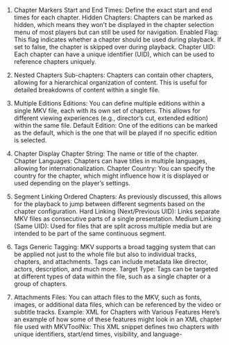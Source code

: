 1. Chapter Markers
Start and End Times: Define the exact start and end times for each chapter.
Hidden Chapters: Chapters can be marked as hidden, which means they won't be displayed in the chapter selection menu of most players but can still be used for navigation.
Enabled Flag: This flag indicates whether a chapter should be used during playback. If set to false, the chapter is skipped over during playback.
Chapter UID: Each chapter can have a unique identifier (UID), which can be used to reference chapters uniquely.

2. Nested Chapters
Sub-chapters: Chapters can contain other chapters, allowing for a hierarchical organization of content. This is useful for detailed breakdowns of content within a single file.

3. Multiple Editions
Editions: You can define multiple editions within a single MKV file, each with its own set of chapters. This allows for different viewing experiences (e.g., director’s cut, extended edition) within the same file.
Default Edition: One of the editions can be marked as the default, which is the one that will be played if no specific edition is selected.

4. Chapter Display
Chapter String: The name or title of the chapter.
Chapter Languages: Chapters can have titles in multiple languages, allowing for internationalization.
Chapter Country: You can specify the country for the chapter, which might influence how it is displayed or used depending on the player’s settings.

5. Segment Linking
Ordered Chapters: As previously discussed, this allows for the playback to jump between different segments based on the chapter configuration.
Hard Linking (Next/Previous UID): Links separate MKV files as consecutive parts of a single presentation.
Medium Linking (Same UID): Used for files that are split across multiple media but are intended to be part of the same continuous segment.

6. Tags
Generic Tagging: MKV supports a broad tagging system that can be applied not just to the whole file but also to individual tracks, chapters, and attachments. Tags can include metadata like director, actors, description, and much more.
Target Type: Tags can be targeted at different types of data within the file, such as a single chapter or a group of chapters.

7. Attachments
Files: You can attach files to the MKV, such as fonts, images, or additional data files, which can be referenced by the video or subtitle tracks.
Example: XML for Chapters with Various Features
Here’s an example of how some of these features might look in an XML chapter file used with MKVToolNix:
This XML snippet defines two chapters with unique identifiers, start/end times, visibility, and language-